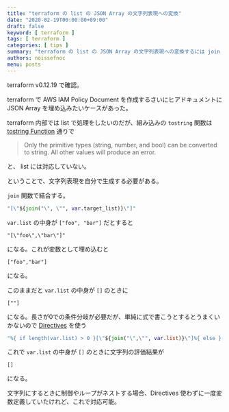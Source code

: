 ```yaml
---
title: "terraform の list の JSON Array の文字列表現への変換"
date: "2020-02-19T00:00:00+09:00"
draft: false
keyword: [ terraform ]
tags: [ terraform ]
categories: [ tips ]
summary: "terraform の list の JSON Array の文字列表現への変換するには join して愚直に文字列を作成する"
authors: noissefnoc
menu: posts
---
```


terraform v0.12.19 で確認。

terraform で AWS IAM Policy Document を作成するさいにヒアドキュメントに JSON Array を埋め込みたいケースがあった。

terraform 内部では list で処理をしたいのだが、組み込みの `tostring` 関数は [tostring Function](https://www.terraform.io/docs/configuration/functions/tostring.html) 通りで

> Only the primitive types (string, number, and bool) can be converted to string. All other values will produce an error. 

と、 list には対応していない。

ということで、文字列表現を自分で生成する必要がある。

`join` 関数で結合する。

```.tf
"[\"${join("\", \"", var.target_list)}\"]"
```

`var.list` の中身が `["foo", "bar"]` だとすると

```
"[\"foo\",\"bar\"]"
```

になる。これが変数として埋め込むと

```
["foo","bar"]
```

になる。


このままだと `var.list` の中身が `[]` のときに

```
[""]
```

になる。長さが0での条件分岐が必要だが、単純に式で書こうとするとうまくいかないので [Directives](https://www.terraform.io/docs/configuration/expressions.html#directives) を使う

```.tf
"%{ if length(var.list) > 0 }[\"${join("\",\"", var.list)}\"]%{ else }[]%{ endif }"
```

これで  `var.list` の中身が `[]` のときに文字列の評価結果が

```
[]
```

になる。

文字列にするときに制御やループがネストする場合、Directives 使わずに一度変数定義していたけれど、これで対応可能。
